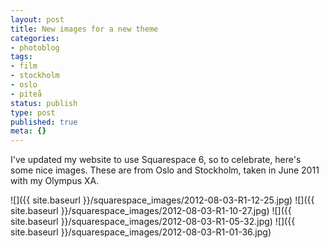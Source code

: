 ```yaml
---
layout: post
title: New images for a new theme
categories:
- photoblog
tags:
- film
- stockholm
- oslo
- piteå
status: publish
type: post
published: true
meta: {}
---
```


I've updated my website to use Squarespace 6, so to celebrate, here's some nice images. These are from Oslo and Stockholm, taken in June 2011 with my Olympus XA.

![]({{ site.baseurl }}/squarespace_images/2012-08-03-R1-12-25.jpg)
![]({{ site.baseurl }}/squarespace_images/2012-08-03-R1-10-27.jpg)
![]({{ site.baseurl }}/squarespace_images/2012-08-03-R1-05-32.jpg)
![]({{ site.baseurl }}/squarespace_images/2012-08-03-R1-01-36.jpg)
